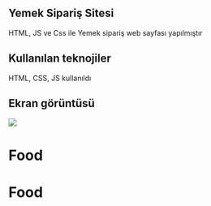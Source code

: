 <h2>Yemek Sipariş Sitesi</h2>

HTML, JS ve Css ile Yemek sipariş  web sayfası yapılmıştır

<h2>Kullanılan teknojiler</h2>

HTML, CSS, JS kullanıldı

<h2>Ekran görüntüsü</h2>

![](aaa.gif)
# Food
# Food
